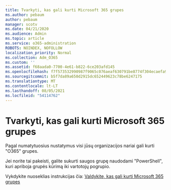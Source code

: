 ```yaml
---
title: Tvarkyti, kas gali kurti Microsoft 365 grupes
ms.author: pebaum
author: pebaum
manager: scotv
ms.date: 04/21/2020
ms.audience: Admin
ms.topic: article
ms.service: o365-administration
ROBOTS: NOINDEX, NOFOLLOW
localization_priority: Normal
ms.collection: Adm_O365
ms.custom: ''
ms.assetid: f68aada0-7700-4e61-b822-6ce203afd145
ms.openlocfilehash: f7f573532990987f9065c076aeaf630791be8774f304ecaefa90cdee8b08b280
ms.sourcegitcommit: b5f7da89a650d2915dc652449623c78be6247175
ms.translationtype: MT
ms.contentlocale: lt-LT
ms.lasthandoff: 08/05/2021
ms.locfileid: "54114762"
---
```

# <a name="manage-who-can-create-microsoft-365-groups"></a>Tvarkyti, kas gali kurti Microsoft 365 grupes

Pagal numatytuosius nustatymus visi jūsų organizacijos nariai gali kurti "O365" grupes.
  
Jei norite tai pakeisti, galite sukurti saugos grupę naudodami "PowerShell", kuri apriboja grupės kūrimą iki vartotojų pogrupio.
  
Vykdykite nuoseklias instrukcijas čia: [Valdykite, kas gali kurti Microsoft 365 grupes](https://docs.microsoft.com/microsoft-365/admin/create-groups/manage-creation-of-groups)
  

